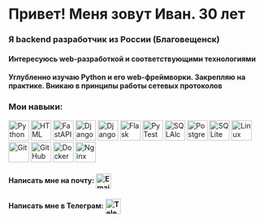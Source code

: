 <div id="header" align="left">
  <h1>Привет! Меня зовут Иван. 30 лет</h1>
  <h3>Я backend разработчик из России (Благовещенск)</h3>
  <h4>Интересуюсь web-разработкой и соответствующими технологиями</h4>
  <h4>Углубленно изучаю Python и его web-фреймворки. Закрепляю на практике. Вникаю в принципы работы сетевых протоколов</h4>
</div>

### Мои навыки:
<div id="hardskills" align="left">
  <a href="https://www.python.org/" target="_blank" rel="noreferrer"><img src="https://cdn.jsdelivr.net/gh/devicons/devicon@latest/icons/python/python-original-wordmark.svg" width="40" height="40" title="Python"/></a>
  <a href="https://html.spec.whatwg.org/multipage/" target="_blank" rel="noreferrer"><img src="https://cdn.jsdelivr.net/gh/devicons/devicon@latest/icons/html5/html5-original-wordmark.svg" width="40" height="40" title="HTML"/></a>
  <a href="https://fastapi.tiangolo.com/ru/" target="_blank" rel="noreferrer"><img src="https://cdn.jsdelivr.net/gh/devicons/devicon@latest/icons/fastapi/fastapi-original-wordmark.svg" width="40" height="40" title="FastAPI"/></a>
  <a href="https://www.djangoproject.com/" target="_blank" rel="noreferrer"><img src="https://cdn.jsdelivr.net/gh/devicons/devicon@latest/icons/django/django-plain-wordmark.svg" width="40" height="40" title="Django"/></a>
  <a href="https://www.django-rest-framework.org/" target="_blank" rel="noreferrer"><img src="https://cdn.jsdelivr.net/gh/devicons/devicon@latest/icons/djangorest/djangorest-plain.svg" width="40" height="40" title="Django REST"/></a>
  <a href="https://flask.palletsprojects.com/en/3.0.x/" target="_blank" rel="noreferrer"><img src="https://cdn.jsdelivr.net/gh/devicons/devicon@latest/icons/flask/flask-original-wordmark.svg" width="40" height="40" title="Flask"/></a>
  <a href="https://docs.pytest.org/en/stable/" target="_blank" rel="noreferrer"><img src="https://cdn.jsdelivr.net/gh/devicons/devicon@latest/icons/pytest/pytest-original-wordmark.svg" width="40" height="40" title="PyTest"/></a>
  <a href="https://www.sqlalchemy.org/" target="_blank" rel="noreferrer"><img src="https://cdn.jsdelivr.net/gh/devicons/devicon@latest/icons/sqlalchemy/sqlalchemy-original-wordmark.svg" width="40" height="40" title="SQLAlchemy"/></a>
  <a href="https://www.postgresql.org/" target="_blank" rel="noreferrer"><img src="https://cdn.jsdelivr.net/gh/devicons/devicon@latest/icons/postgresql/postgresql-original-wordmark.svg" width="40" height="40" title="PostgreSQL"/></a>
  <a href="https://www.sqlite.org/" target="_blank" rel="noreferrer"><img src="https://cdn.jsdelivr.net/gh/devicons/devicon@latest/icons/sqlite/sqlite-original-wordmark.svg" width="40" height="40" title="SQLite"/></a>
  <a href="https://www.linux.org/" target="_blank" rel="noreferrer"><img src="https://cdn.jsdelivr.net/gh/devicons/devicon@latest/icons/linux/linux-original.svg" width="40" height="40" title="Linux"/></a>
  <a href="https://git-scm.com/" target="_blank" rel="noreferrer"><img src="https://cdn.jsdelivr.net/gh/devicons/devicon@latest/icons/git/git-original-wordmark.svg" width="40" height="40" title="Git"/></a>
  <a href="https://github.com/" target="_blank" rel="noreferrer"><img src="https://cdn.jsdelivr.net/gh/devicons/devicon@latest/icons/github/github-original-wordmark.svg" width="40" height="40" title="GitHub"/></a>
  <a href="https://www.docker.com/" target="_blank" rel="noreferrer"><img src="https://cdn.jsdelivr.net/gh/devicons/devicon@latest/icons/docker/docker-original-wordmark.svg" width="40" height="40" title="Docker"/></a>
  <a href="https://nginx.org/ru/" target="_blank" rel="noreferrer"><img src="https://cdn.jsdelivr.net/gh/devicons/devicon@latest/icons/nginx/nginx-original.svg" width="40" height="40" title="Nginx"/></a>
</div>

<div id="socials" align="left">
  <h4>Написать мне на почту: 
    <a href="mailto:mr.homyuk@mail.ru">
      <img src="https://pngicon.ru/file/uploads/znachok-jelektronnoj-pochty.png" width="30" height="30" valign="middle" alt="Email"/>
    </a>
  </h4>
  <h4>Написать мне в Телеграм: <a href="https://t.me/ivankhomyuk">
      <img src="https://cdn-icons-png.flaticon.com/512/5968/5968804.png" width="30" height="30" valign="middle" alt="Telegram"/>
    </a>
  </h4>
</div>
